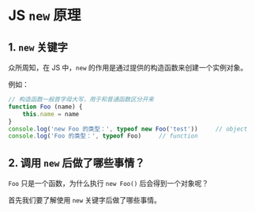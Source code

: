 # JS `new` 原理

## 1. `new` 关键字

众所周知，在 JS 中，`new` 的作用是通过提供的构造函数来创建一个实例对象。

例如：

```js
// 构造函数一般首字母大写，用于和普通函数区分开来
function Foo (name) {
    this.name = name
}
console.log('new Foo 的类型：', typeof new Foo('test'))     // object
console.log('Foo 的类型：', typeof Foo)     // function
```

## 2. 调用 `new` 后做了哪些事情？

`Foo` 只是一个函数，为什么执行 `new Foo()` 后会得到一个对象呢？

首先我们要了解使用 `new` 关键字后做了哪些事情。
